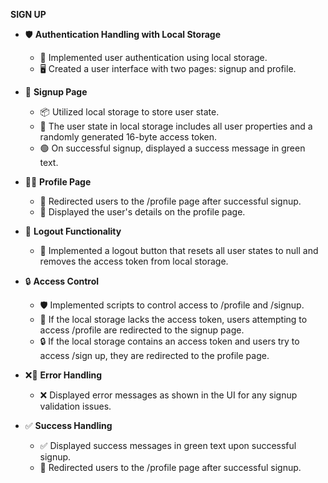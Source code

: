 **SIGN UP**

- 🛡️ **Authentication Handling with Local Storage**
  - 📲 Implemented user authentication using local storage.
  - 🖥️ Created a user interface with two pages: signup and profile.
  
- 📝 **Signup Page**
  - 📦 Utilized local storage to store user state.
  - 🔑 The user state in local storage includes all user properties and a randomly generated 16-byte access token.
  - 🟢 On successful signup, displayed a success message in green text.

- 🧑‍💼 **Profile Page**
  - 🚀 Redirected users to the /profile page after successful signup.
  - 📄 Displayed the user's details on the profile page.

- 🚪 **Logout Functionality**
  - 🚪 Implemented a logout button that resets all user states to null and removes the access token from local storage.

- 🔒 **Access Control**
  - 🛡️ Implemented scripts to control access to /profile and /signup.
  - 🔑 If the local storage lacks the access token, users attempting to access /profile are redirected to the signup page.
  - 🔒 If the local storage contains an access token and users try to access /sign up, they are redirected to the profile page.

- ❌🚫 **Error Handling**
  - ❌ Displayed error messages as shown in the UI for any signup validation issues.

- ✅ **Success Handling**
  - ✅ Displayed success messages in green text upon successful signup.
  - 🚀 Redirected users to the /profile page after successful signup.
